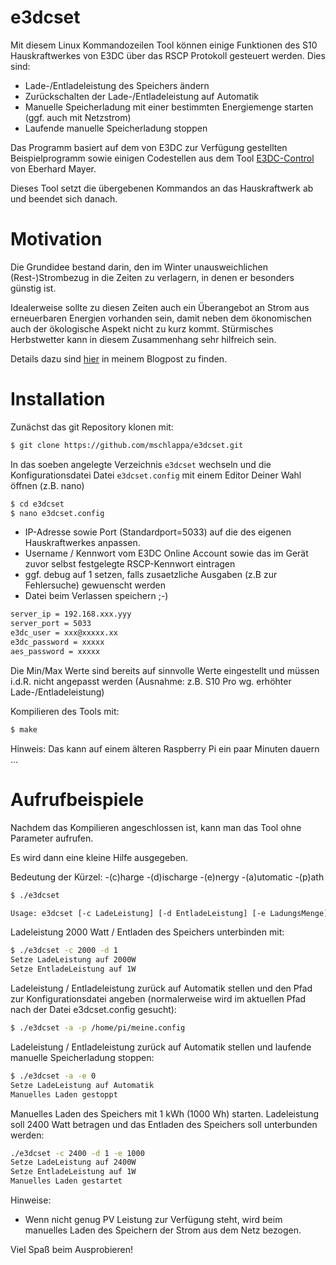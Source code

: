 # e3dcset


Mit diesem Linux Kommandozeilen Tool können einige Funktionen des S10 Hauskraftwerkes von E3DC über das RSCP Protokoll gesteuert werden. Dies sind:

- Lade-/Entladeleistung des Speichers ändern
- Zurückschalten der Lade-/Entladeleistung auf Automatik
- Manuelle Speicherladung mit einer bestimmten Energiemenge starten (ggf. auch mit Netzstrom)
- Laufende manuelle Speicherladung stoppen

Das Programm basiert auf dem von E3DC zur Verfügung gestellten Beispielprogramm sowie 
einigen Codestellen aus dem Tool [E3DC-Control] von Eberhard Mayer.

Dieses Tool setzt die übergebenen Kommandos an das Hauskraftwerk ab und beendet sich danach.  

# Motivation

Die Grundidee bestand darin, den im Winter unausweichlichen (Rest-)Strombezug in die Zeiten zu verlagern, in denen er besonders günstig ist. 

Idealerweise sollte zu diesen Zeiten auch ein Überangebot an Strom aus erneuerbaren Energien vorhanden sein, damit neben dem ökonomischen auch der ökologische Aspekt nicht zu kurz kommt. Stürmisches Herbstwetter kann in diesem Zusammenhang sehr hilfreich sein.

 Details dazu sind [hier] in meinem Blogpost zu finden.

# Installation

Zunächst das git Repository klonen mit:

```sh
$ git clone https://github.com/mschlappa/e3dcset.git
```
In das soeben angelegte Verzeichnis ``e3dcset`` wechseln und die Konfigurationsdatei Datei ``e3dcset.config`` mit einem Editor Deiner Wahl öffnen (z.B. nano)

```sh
$ cd e3dcset
$ nano e3dcset.config
```

- IP-Adresse sowie Port (Standardport=5033) auf die des eigenen Hauskraftwerkes anpassen.
- Username / Kennwort vom E3DC Online Account sowie das im Gerät zuvor selbst festgelegte RSCP-Kennwort eintragen 
- ggf. debug auf 1 setzen, falls zusaetzliche Ausgaben (z.B zur Fehlersuche) gewuenscht werden
- Datei beim Verlassen speichern ;-)

```sh
server_ip = 192.168.xxx.yyy
server_port = 5033
e3dc_user = xxx@xxxxx.xx
e3dc_password = xxxxx
aes_password = xxxxx
```
Die Min/Max Werte sind bereits auf sinnvolle Werte eingestellt und müssen i.d.R. nicht angepasst werden (Ausnahme: z.B. S10 Pro wg. erhöhter Lade-/Entladeleistung)


Kompilieren des Tools mit:

```sh
$ make
```
Hinweis: Das kann auf einem älteren Raspberry Pi ein paar Minuten dauern ...

# Aufrufbeispiele

Nachdem das Kompilieren angeschlossen ist, kann man das Tool ohne Parameter aufrufen.

Es wird dann eine kleine Hilfe ausgegeben.

Bedeutung der Kürzel:
-(c)harge
-(d)ischarge
-(e)nergy
-(a)utomatic
-(p)ath

```sh
$ ./e3dcset

Usage: e3dcset [-c LadeLeistung] [-d EntladeLeistung] [-e LadungsMenge] [-a] [-p Pfad zur Konfigurationsdatei]
```

Ladeleistung 2000 Watt / Entladen des Speichers unterbinden mit:

```sh
$ ./e3dcset -c 2000 -d 1
Setze LadeLeistung auf 2000W 
Setze EntladeLeistung auf 1W
```

Ladeleistung / Entladeleistung zurück auf Automatik stellen und den Pfad zur Konfigurationsdatei angeben (normalerweise wird im aktuellen Pfad nach der Datei e3dcset.config gesucht):

```sh
$ ./e3dcset -a -p /home/pi/meine.config
```
Ladeleistung / Entladeleistung zurück auf Automatik stellen und laufende manuelle Speicherladung stoppen:

```sh
$ ./e3dcset -a -e 0
Setze LadeLeistung auf Automatik
Manuelles Laden gestoppt
```

Manuelles Laden des Speichers mit 1 kWh (1000 Wh) starten. 
Ladeleistung soll 2400 Watt betragen und das Entladen des Speichers soll unterbunden werden:

```sh
./e3dcset -c 2400 -d 1 -e 1000
Setze LadeLeistung auf 2400W 
Setze EntladeLeistung auf 1W
Manuelles Laden gestartet
```

Hinweise: 

- Wenn nicht genug PV Leistung zur Verfügung steht, wird beim manuelles Laden des Speichern der Strom aus dem Netz bezogen.


Viel Spaß beim Ausprobieren!


[hier]: https://elektromobilitaet-duelmen.de/2019/11/22/winter-is-coming/   
[E3DC-Control]: https://github.com/Eba-M/E3DC-Control/  
 
